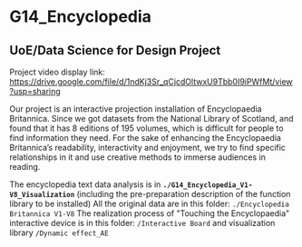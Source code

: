# G14_Encyclopedia
## UoE/Data Science for Design Project
Project video display link: 
https://drive.google.com/file/d/1ndKj3Sr_qCjcdOltwxU9Tbb0I9iPWfMt/view?usp=sharing

Our project is an interactive projection installation of Encyclopaedia Britannica. Since we got datasets from the National Library of Scotland, and found that it has 8 editions of 195 volumes, which is difficult for people to find information they need. For the sake of enhancing the Encyclopaedia Britannica’s readability, interactivity and enjoyment, we try to find specific relationships in it and use creative methods to immerse audiences in reading.

The encyclopedia text data analysis is in **`./G14_Encyclopedia_V1-V8_Visualization`** (including the pre-preparation description of the function library to be installed)
All the original data are in this folder: `./Encyclopedia Britannica V1-V8`
The realization process of "Touching the Encyclopaedia" interactive device is in this folder: `/Interactive Board` and visualization library `/Dynamic effect_AE`
